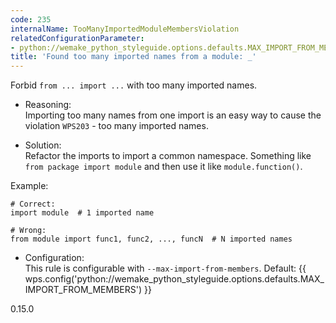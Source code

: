 ```yaml
---
code: 235
internalName: TooManyImportedModuleMembersViolation
relatedConfigurationParameter:
- python://wemake_python_styleguide.options.defaults.MAX_IMPORT_FROM_MEMBERS
title: 'Found too many imported names from a module: _'
---
```


Forbid `from ... import ...` with too many imported names.

  - Reasoning:  
    Importing too many names from one import is an easy way to cause the
    violation `WPS203` - too many imported names.

  - Solution:  
    Refactor the imports to import a common namespace. Something like
    `from package import module` and then use it like
    `module.function()`.

Example:

    # Correct:
    import module  # 1 imported name
    
    # Wrong:
    from module import func1, func2, ..., funcN  # N imported names

  - Configuration:  
    This rule is configurable with `--max-import-from-members`. Default:
    {{ wps.config('python://wemake_python_styleguide.options.defaults.MAX_IMPORT_FROM_MEMBERS') }}

<div class="versionadded">

0.15.0

</div>